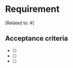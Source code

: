 # Requirement

<Requirement description>

[Related to: #<issue number>]

## Acceptance criteria

- [ ] <acceptance criteria>
- [ ] <acceptance criteria>
- [ ] <acceptance criteria>

